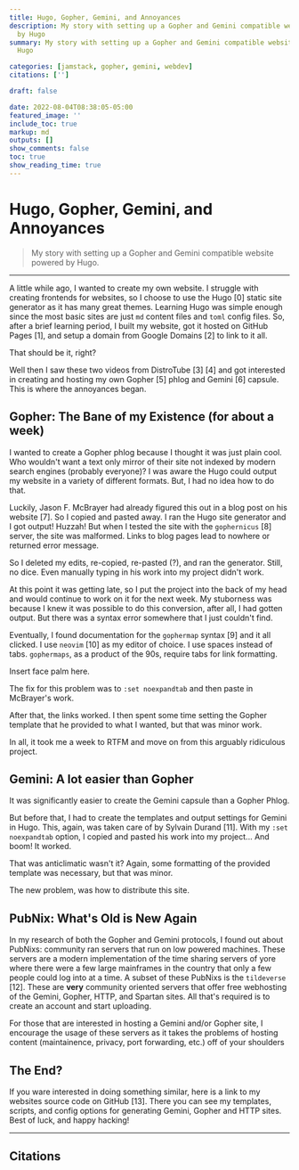 ```yaml
---
title: Hugo, Gopher, Gemini, and Annoyances
description: My story with setting up a Gopher and Gemini compatible website powered
  by Hugo
summary: My story with setting up a Gopher and Gemini compatible website powered by
  Hugo

categories: [jamstack, gopher, gemini, webdev]
citations: ['']

draft: false

date: 2022-08-04T08:38:05-05:00
featured_image: ''
include_toc: true
markup: md
outputs: []
show_comments: false
toc: true
show_reading_time: true
---
```


# Hugo, Gopher, Gemini, and Annoyances

> My story with setting up a Gopher and Gemini compatible website powered by
> Hugo.

______________________________________________________________________

A little while ago, I wanted to create my own website. I struggle with creating
frontends for websites, so I choose to use the Hugo \[0\] static site generator
as it has many great themes. Learning Hugo was simple enough since the most
basic sites are just `md` content files and `toml` config files. So, after a
brief learning period, I built my website, got it hosted on GitHub Pages \[1\],
and setup a domain from Google Domains \[2\] to link to it all.

That should be it, right?

Well then I saw these two videos from DistroTube \[3\] \[4\] and got interested
in creating and hosting my own Gopher \[5\] phlog and Gemini \[6\] capsule. This
is where the annoyances began.

## Gopher: The Bane of my Existence (for about a week)

I wanted to create a Gopher phlog because I thought it was just plain cool. Who
wouldn't want a text only mirror of their site not indexed by modern search
engines (probably everyone)? I was aware the Hugo could output my website in a
variety of different formats. But, I had no idea how to do that.

Luckily, Jason F. McBrayer had already figured this out in a blog post on his
website \[7\]. So I copied and pasted away. I ran the Hugo site generator and I
got output! Huzzah! But when I tested the site with the `gophernicus` \[8\]
server, the site was malformed. Links to blog pages lead to nowhere or returned
error message.

So I deleted my edits, re-copied, re-pasted (?), and ran the generator. Still,
no dice. Even manually typing in his work into my project didn't work.

At this point it was getting late, so I put the project into the back of my head
and would continue to work on it for the next week. My stuborness was because I
knew it was possible to do this conversion, after all, I had gotten output. But
there was a syntax error somewhere that I just couldn't find.

Eventually, I found documentation for the `gophermap` syntax \[9\] and it all
clicked. I use `neovim` \[10\] as my editor of choice. I use spaces instead of
tabs. `gophermaps`, as a product of the 90s, require tabs for link formatting.

Insert face palm here.

The fix for this problem was to `:set noexpandtab` and then paste in McBrayer's
work.

After that, the links worked. I then spent some time setting the Gopher template
that he provided to what I wanted, but that was minor work.

In all, it took me a week to RTFM and move on from this arguably ridiculous
project.

## Gemini: A lot easier than Gopher

It was significantly easier to create the Gemini capsule than a Gopher Phlog.

But before that, I had to create the templates and output settings for Gemini in
Hugo. This, again, was taken care of by Sylvain Durand \[11\]. With my
`:set noexpandtab` option, I copied and pasted his work into my project... And
boom! It worked.

That was anticlimatic wasn't it? Again, some formatting of the provided template
was necessary, but that was minor.

The new problem, was how to distribute this site.

## PubNix: What's Old is New Again

In my research of both the Gopher and Gemini protocols, I found out about
PubNixs: community ran servers that run on low powered machines. These servers
are a modern implementation of the time sharing servers of yore where there were
a few large mainframes in the country that only a few people could log into at a
time. A subset of these PubNixs is the `tildeverse` \[12\]. These are **very**
community oriented servers that offer free webhosting of the Gemini, Gopher,
HTTP, and Spartan sites. All that's required is to create an account and start
uploading.

For those that are interested in hosting a Gemini and/or Gopher site, I
encourage the usage of these servers as it takes the problems of hosting content
(maintainence, privacy, port forwarding, etc.) off of your shoulders

## The End?

If you ware interested in doing something similar, here is a link to my websites
source code on GitHub \[13\]. There you can see my templates, scripts, and
config options for generating Gemini, Gopher and HTTP sites. Best of luck, and
happy hacking!

______________________________________________________________________

## Citations
